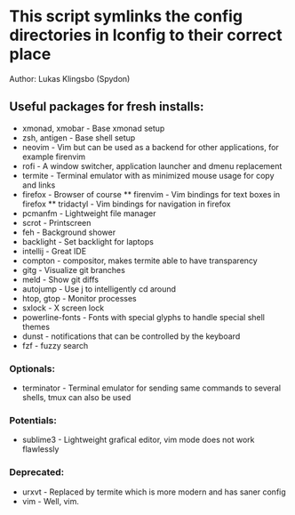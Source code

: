 # This script symlinks the config directories in lconfig to their correct place
Author: Lukas Klingsbo (Spydon)

## Useful packages for fresh installs:
* xmonad, xmobar - Base xmonad setup
* zsh, antigen - Base shell setup
* neovim - Vim but can be used as a backend for other applications, for example firenvim
* rofi - A window switcher, application launcher and dmenu replacement
* termite - Terminal emulator with as minimized mouse usage for copy and links
* firefox - Browser of course
** firenvim - Vim bindings for text boxes in firefox
** tridactyl - Vim bindings for navigation in firefox
* pcmanfm - Lightweight file manager
* scrot - Printscreen
* feh - Background shower
* backlight - Set backlight for laptops
* intellij - Great IDE
* compton - compositor, makes termite able to have transparency
* gitg - Visualize git branches
* meld - Show git diffs
* autojump - Use j to intelligently cd around
* htop, gtop - Monitor processes
* sxlock - X screen lock
* powerline-fonts - Fonts with special glyphs to handle special shell themes
* dunst - notifications that can be controlled by the keyboard
* fzf - fuzzy search

### Optionals:
* terminator - Terminal emulator for sending same commands to several shells, tmux can also be used

### Potentials:
* sublime3 - Lightweight grafical editor, vim mode does not work flawlessly

### Deprecated:
* urxvt - Replaced by termite which is more modern and has saner config
* vim - Well, vim.
